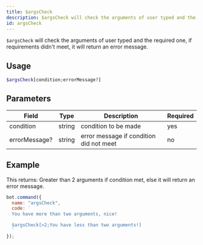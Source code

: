 ```yaml
---
title: $argsCheck
description: $argsCheck will check the arguments of user typed and the required one, if requirements didn't meet, it will return an error message.
id: argsCheck
---
```


`$argsCheck` will check the arguments of user typed and the required one, if requirements didn't meet, it will return an error message.

## Usage

```php
$argsCheck[condition;errorMessage?]
```

## Parameters 


| Field  | Type    | Description     | Required |
|--------|---------|-----------------|----------|
| condition | string  | condition to be made | yes      |
| errorMessage? | string | error message if condition did not meet | no       |

## Example

This returns: Greater than 2 arguments if condition met, else it will return an error message.

```javascript
bot.command({
  name: "argsCheck",
  code: `
  You have more than two arguments, nice!

  $argsCheck[>2;You have less than two arguments!]
  `
});
```
